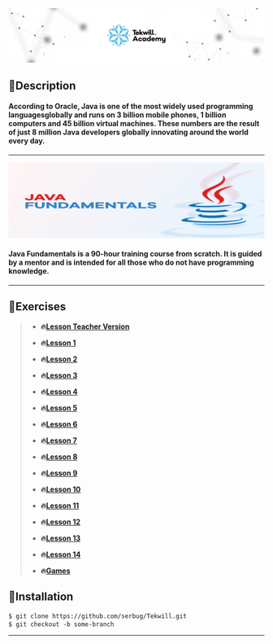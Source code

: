 
 **[![](img/cover.jpg)](https://tekwill.md/tekwill-academy/)**


## 📌Description

#### According to Oracle, Java is one of the most widely used programming languages ​​globally and runs on 3 billion mobile phones, 1 billion computers and 45 billion virtual machines. These numbers are the result of just 8 million Java developers globally innovating around the world every day.

_________________________________________________________________________________________________
![Java Fundamentals](img/java.jpg)

#### Java Fundamentals is a 90-hour training course from scratch. It is guided by a mentor and is intended for all those who do not have programming knowledge.
_________________________________________________________________________________________________

## 📌Exercises
>
>- **🔥[Lesson Teacher Version](https://github.com/UmanetAlexandru/Tekwill2022)**
>
>- **🔥[Lesson 1](Lesson%2001)**
>
>- **🔥[Lesson 2](Lesson%2002)**
>
>- **🔥[Lesson 3](Lesson%2003)**
>
>- **🔥[Lesson 4](Lesson%2004)**
>
>- **🔥[Lesson 5](Lesson%2005)**
>
>- **🔥[Lesson 6](Lesson%2006)**
>
>- **🔥[Lesson 7](Lesson%2007)**
>
>- **🔥[Lesson 8](Lesson%2008)**
>
>- **🔥[Lesson 9](Lesson%2009)**
>
>- **🔥[Lesson 10](Lesson%2010)**
>
>- **🔥[Lesson 11](Lesson%2011)**
>
>- **🔥[Lesson 12](Lesson%2012)**
>
>- **🔥[Lesson 13](Lesson%2013)**
>
>- **🔥[Lesson 14](Lesson%2014)**
> 
>- **🔥[Games](Games)**
>

## 📌Installation

````
$ git clone https://github.com/serbug/Tekwill.git
$ git checkout -b some-branch
````
-----------------------------------------------------------------------------